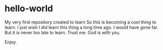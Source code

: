 # hello-world
My very first repository created to learn
So this is becoming a cool thing to learn. I just wish I did learn this thing a long time ago. I would have gone far. But it is never too late to learn. Trust me. God is with you.

Enjoy.
